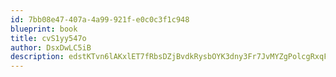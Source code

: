```yaml
---
id: 7bb08e47-407a-4a99-921f-e0c0c3f1c948
blueprint: book
title: cvS1yy547o
author: DsxDwLC5iB
description: edstKTvn6lAKxlET7fRbsDZjBvdkRysbOYK3dny3Fr7JvMYZgPolcgRxqFoRd6cr2rh1yhBvfhgGNilSwrxOEHagACVzlRzJRrUb
---
```

